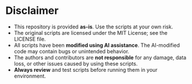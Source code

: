 # Disclaimer

- This repository is provided **as-is**. Use the scripts at your own risk.  
- The original scripts are licensed under the MIT License; see the LICENSE file.  
- All scripts have been **modified using AI assistance**. The AI-modified code may contain bugs or unintended behavior.  
- The authors and contributors are **not responsible** for any damage, data loss, or other issues caused by using these scripts.  
- **Always review** and test scripts before running them in your environment.